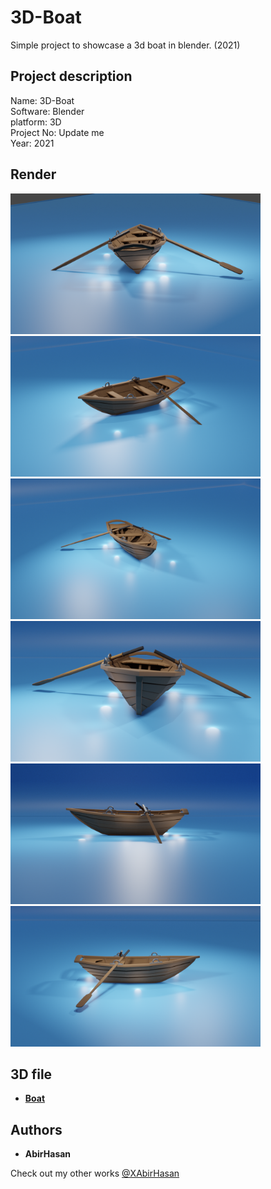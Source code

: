 # 3D-Boat
 Simple project to showcase a 3d boat in blender.  (2021)


 ## Project description
Name: 3D-Boat<br>
Software: Blender<br>
platform: 3D <br>
Project No: Update me <br>
Year: 2021

## Render

<img src="demo/back.png" alt="back" width="400"/>  <img src="demo/frong & left side.png" alt="frong & left side" width="400"/>  
<img src="demo/frong & right side.png" alt="frong & right side" width="400"/>  <img src="demo/front.png" alt="front" width="400"/>  
<img src="demo/left side.png" alt="left side" width="400"/>  <img src="demo/right side.png" alt="right side" width="400"/>  


## 3D file
* **[Boat](3d/boat.fbx)**

## Authors

* **AbirHasan**

Check out my other works [@XAbirHasan](https://github.com/XAbirHasan)

